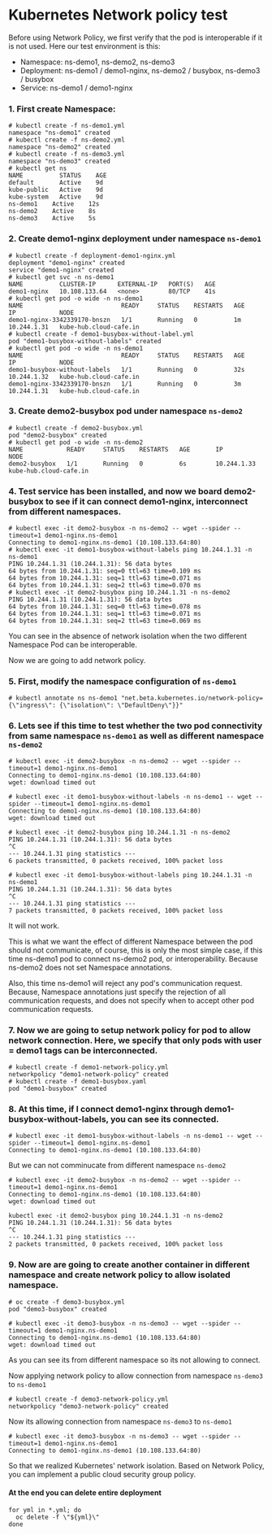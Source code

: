 # Kubernetes Network policy test
Before using Network Policy, we first verify that the pod is interoperable if it is not used. Here our test environment is this:

- Namespace: ns-demo1, ns-demo2, ns-demo3
- Deployment: ns-demo1 / demo1-nginx, ns-demo2 / busybox, ns-demo3 / busybox
- Service: ns-demo1 / demo1-nginx

### 1. First create Namespace:

```
# kubectl create -f ns-demo1.yml
namespace "ns-demo1" created
# kubectl create -f ns-demo2.yml
namespace "ns-demo2" created
# kubectl create -f ns-demo3.yml
namespace "ns-demo3" created
# kubectl get ns
NAME          STATUS    AGE
default       Active    9d
kube-public   Active    9d
kube-system   Active    9d
ns-demo1    Active    12s
ns-demo2    Active    8s
ns-demo3    Active    5s
```
### 2. Create demo1-nginx deployment under namespace ```ns-demo1```

```
# kubectl create -f deployment-demo1-nginx.yml
deployment "demo1-nginx" created
service "demo1-nginx" created
# kubectl get svc -n ns-demo1
NAME          CLUSTER-IP      EXTERNAL-IP   PORT(S)   AGE
demo1-nginx   10.108.133.64   <none>        80/TCP    41s
# kubectl get pod -o wide -n ns-demo1
NAME                           READY     STATUS    RESTARTS   AGE       IP            NODE
demo1-nginx-3342339170-bnszn   1/1       Running   0          1m        10.244.1.31   kube-hub.cloud-cafe.in
# kubectl create -f demo1-busybox-without-label.yml
pod "demo1-busybox-without-labels" created
# kubectl get pod -o wide -n ns-demo1
NAME                           READY     STATUS    RESTARTS   AGE       IP            NODE
demo1-busybox-without-labels   1/1       Running   0          32s       10.244.1.32   kube-hub.cloud-cafe.in
demo1-nginx-3342339170-bnszn   1/1       Running   0          3m        10.244.1.31   kube-hub.cloud-cafe.in
```
### 3. Create demo2-busybox pod under namespace ```ns-demo2```

```
# kubectl create -f demo2-busybox.yml
pod "demo2-busybox" created
# kubectl get pod -o wide -n ns-demo2
NAME            READY     STATUS    RESTARTS   AGE       IP            NODE
demo2-busybox   1/1       Running   0          6s        10.244.1.33   kube-hub.cloud-cafe.in
```
### 4. Test service has been installed, and now we board demo2-busybox to see if it can connect demo1-nginx, interconnect from different namespaces.

```
# kubectl exec -it demo2-busybox -n ns-demo2 -- wget --spider --timeout=1 demo1-nginx.ns-demo1
Connecting to demo1-nginx.ns-demo1 (10.108.133.64:80)
# kubectl exec -it demo1-busybox-without-labels ping 10.244.1.31 -n ns-demo1
PING 10.244.1.31 (10.244.1.31): 56 data bytes
64 bytes from 10.244.1.31: seq=0 ttl=63 time=0.109 ms
64 bytes from 10.244.1.31: seq=1 ttl=63 time=0.071 ms
64 bytes from 10.244.1.31: seq=2 ttl=63 time=0.070 ms
# kubectl exec -it demo2-busybox ping 10.244.1.31 -n ns-demo2
PING 10.244.1.31 (10.244.1.31): 56 data bytes
64 bytes from 10.244.1.31: seq=0 ttl=63 time=0.078 ms
64 bytes from 10.244.1.31: seq=1 ttl=63 time=0.071 ms
64 bytes from 10.244.1.31: seq=2 ttl=63 time=0.069 ms

```

You can see in the absence of network isolation when the two different Namespace Pod can be interoperable.

Now we are going to add network policy.

### 5. First, modify the namespace configuration of ```ns-demo1```
   
```
# kubectl annotate ns ns-demo1 "net.beta.kubernetes.io/network-policy={\"ingress\": {\"isolation\": \"DefaultDeny\"}}"
```

### 6. Lets see if this time to test whether the two pod connectivity from same namespace ```ns-demo1``` as well as different namespace ```ns-demo2``` 

```
# kubectl exec -it demo2-busybox -n ns-demo2 -- wget --spider --timeout=1 demo1-nginx.ns-demo1                
Connecting to demo1-nginx.ns-demo1 (10.108.133.64:80)
wget: download timed out

# kubectl exec -it demo1-busybox-without-labels -n ns-demo1 -- wget --spider --timeout=1 demo1-nginx.ns-demo1
Connecting to demo1-nginx.ns-demo1 (10.108.133.64:80)
wget: download timed out

# kubectl exec -it demo2-busybox ping 10.244.1.31 -n ns-demo2                                                 
PING 10.244.1.31 (10.244.1.31): 56 data bytes
^C
--- 10.244.1.31 ping statistics ---
6 packets transmitted, 0 packets received, 100% packet loss

# kubectl exec -it demo1-busybox-without-labels ping 10.244.1.31 -n ns-demo1                                  
PING 10.244.1.31 (10.244.1.31): 56 data bytes
^C
--- 10.244.1.31 ping statistics ---
7 packets transmitted, 0 packets received, 100% packet loss

```

It will not work.

This is what we want the effect of different Namespace between the pod should not communicate, of course, this is only the most simple case, if this time ns-demo1 pod to connect ns-demo2 pod, or interoperability. Because ns-demo2 does not set Namespace annotations.

Also, this time ns-demo1 will reject any pod's communication request. Because, Namespace annotations just specify the rejection of all communication requests, and does not specify when to accept other pod communication requests.

### 7. Now we are going to setup network policy for pod to allow network connection. Here, we specify that only pods with user = demo1 tags can be interconnected.

```
# kubectl create -f demo1-network-policy.yml
networkpolicy "demo1-network-policy" created
# kubectl create -f demo1-busybox.yaml
pod "demo1-busybox" created
```

### 8. At this time, if I connect demo1-nginx through demo1-busybox-without-labels, you can see its connected.

```
# kubectl exec -it demo1-busybox-without-labels -n ns-demo1 -- wget --spider --timeout=1 demo1-nginx.ns-demo1
Connecting to demo1-nginx.ns-demo1 (10.108.133.64:80)

```
But we can not comminucate from different namespace ```ns-demo2```

```
# kubectl exec -it demo2-busybox -n ns-demo2 -- wget --spider --timeout=1 demo1-nginx.ns-demo1
Connecting to demo1-nginx.ns-demo1 (10.108.133.64:80)
wget: download timed out

kubectl exec -it demo2-busybox ping 10.244.1.31 -n ns-demo2
PING 10.244.1.31 (10.244.1.31): 56 data bytes
^C
--- 10.244.1.31 ping statistics ---
2 packets transmitted, 0 packets received, 100% packet loss
```

### 9. Now are are going to create another container in different namespace and create network policy to allow isolated namespace.

```
# oc create -f demo3-busybox.yml
pod "demo3-busybox" created

# kubectl exec -it demo3-busybox -n ns-demo3 -- wget --spider --timeout=1 demo1-nginx.ns-demo1
Connecting to demo1-nginx.ns-demo1 (10.108.133.64:80)
wget: download timed out
```

As you can see its from different namespace so its not allowing to connect.

Now applying network policy to allow connection from namespace ```ns-demo3``` to ```ns-demo1```

```
# kubectl create -f demo3-network-policy.yml
networkpolicy "demo3-network-policy" created
```
Now its allowing connection from namespace ```ns-demo3``` to ```ns-demo1```

```
# kubectl exec -it demo3-busybox -n ns-demo3 -- wget --spider --timeout=1 demo1-nginx.ns-demo1
Connecting to demo1-nginx.ns-demo1 (10.108.133.64:80)
```

So that we realized Kubernetes' network isolation. Based on Network Policy, you can implement a public cloud security group policy.

#### At the end you can delete entire deployment

```
for yml in *.yml; do
  oc delete -f \"${yml}\"
done
```

